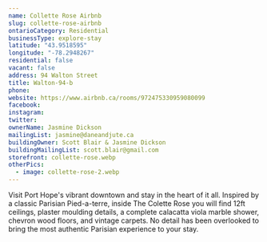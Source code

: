 ```yaml
---
name: Collette Rose Airbnb
slug: collette-rose-airbnb
ontarioCategory: Residential
businessType: explore-stay
latitude: "43.9518595"
longitude: "-78.2948267"
residential: false
vacant: false
address: 94 Walton Street
title: Walton-94-b
phone:
website: https://www.airbnb.ca/rooms/972475330959080099
facebook:
instagram:
twitter:
ownerName: Jasmine Dickson
mailingList: jasmine@daneandjute.ca
buildingOwner: Scott Blair & Jasmine Dickson
buildingMailingList: scott.blair@gmail.com
storefront: collette-rose.webp
otherPics:
  - image: collette-rose-2.webp
---
```


Visit Port Hope's vibrant downtown and stay in the heart of it all. Inspired by a classic Parisian Pied-a-terre, inside
The Colette Rose you will find 12ft ceilings, plaster moulding details, a complete calacatta viola marble shower,
chevron wood floors, and vintage carpets. No detail has been overlooked to bring the most authentic Parisian experience
to your stay.

